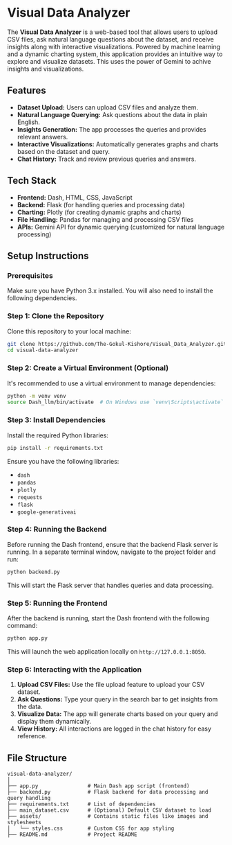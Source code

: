 # Visual Data Analyzer

The **Visual Data Analyzer** is a web-based tool that allows users to upload CSV files, ask natural language questions about the dataset, and receive insights along with interactive visualizations. Powered by machine learning and a dynamic charting system, this application provides an intuitive way to explore and visualize datasets. 
This uses the power of Gemini to achive insights and visualizations.

## Features

- **Dataset Upload:** Users can upload CSV files and analyze them.
- **Natural Language Querying:** Ask questions about the data in plain English.
- **Insights Generation:** The app processes the queries and provides relevant answers.
- **Interactive Visualizations:** Automatically generates graphs and charts based on the dataset and query.
- **Chat History:** Track and review previous queries and answers.

## Tech Stack

- **Frontend:** Dash, HTML, CSS, JavaScript
- **Backend:** Flask (for handling queries and processing data)
- **Charting:** Plotly (for creating dynamic graphs and charts)
- **File Handling:** Pandas for managing and processing CSV files
- **APIs:** Gemini API for dynamic querying (customized for natural language processing)

## Setup Instructions

### Prerequisites

Make sure you have Python 3.x installed. You will also need to install the following dependencies.

### Step 1: Clone the Repository

Clone this repository to your local machine:

```bash
git clone https://github.com/The-Gokul-Kishore/Visual_Data_Analyzer.git
cd visual-data-analyzer
```

### Step 2: Create a Virtual Environment (Optional)

It's recommended to use a virtual environment to manage dependencies:

```bash
python -m venv venv
source Dash_llm/bin/activate  # On Windows use `venv\Scripts\activate`
```

### Step 3: Install Dependencies

Install the required Python libraries:

```bash
pip install -r requirements.txt
```

Ensure you have the following libraries:

- `dash`
- `pandas`
- `plotly`
- `requests`
- `flask`
- `google-generativeai`

### Step 4: Running the Backend

Before running the Dash frontend, ensure that the backend Flask server is running. In a separate terminal window, navigate to the project folder and run:

```bash
python backend.py  
```

This will start the Flask server that handles queries and data processing.

### Step 5: Running the Frontend

After the backend is running, start the Dash frontend with the following command:

```bash
python app.py
```

This will launch the web application locally on `http://127.0.0.1:8050`.

### Step 6: Interacting with the Application

1. **Upload CSV Files:** Use the file upload feature to upload your CSV dataset.
2. **Ask Questions:** Type your query in the search bar to get insights from the data.
3. **Visualize Data:** The app will generate charts based on your query and display them dynamically.
4. **View History:** All interactions are logged in the chat history for easy reference.

## File Structure

```
visual-data-analyzer/
│
├── app.py                # Main Dash app script (frontend)
├── backend.py            # Flask backend for data processing and query handling
├── requirements.txt      # List of dependencies
├── main_dataset.csv      # (Optional) Default CSV dataset to load
├── assets/               # Contains static files like images and stylesheets
│   └── styles.css        # Custom CSS for app styling
├── README.md             # Project README
```

